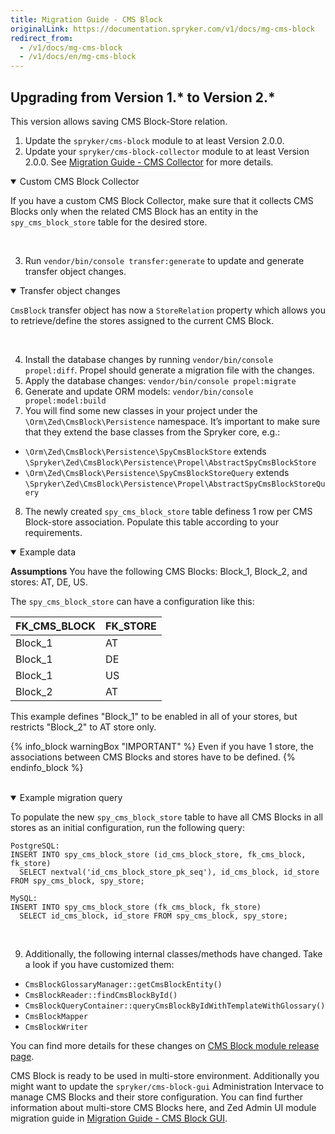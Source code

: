 ```yaml
---
title: Migration Guide - CMS Block
originalLink: https://documentation.spryker.com/v1/docs/mg-cms-block
redirect_from:
  - /v1/docs/mg-cms-block
  - /v1/docs/en/mg-cms-block
---
```


## Upgrading from Version 1.* to Version 2.*

This version allows saving CMS Block-Store relation.

1. Update the `spryker/cms-block` module to at least Version 2.0.0.
2. Update your `spryker/cms-block-collector` module to at least Version 2.0.0. See [Migration Guide - CMS Collector](https://documentation.spryker.com/module_migration_guides/mg-cms-collector.htm) for more details.

<details open>
<summary>Custom CMS Block Collector</summary>

If you have a custom CMS Block Collector, make sure that it collects CMS Blocks only when the related CMS Block has an entity in the `spy_cms_block_store` table for the desired store.
    
</br>
</details>

3. Run `vendor/bin/console transfer:generate` to update and generate transfer object changes.

<details open>
<summary>Transfer object changes</summary>

`CmsBlock` transfer object has now a `StoreRelation` property which allows you to retrieve/define the stores assigned to the current CMS Block.
    
</br>
</details>

4. Install the database changes by running `vendor/bin/console propel:diff`. Propel should generate a migration file with the changes.
5. Apply the database changes: `vendor/bin/console propel:migrate`
6. Generate and update ORM models: `vendor/bin/console propel:model:build`
7. You will find some new classes in your project under the `\Orm\Zed\CmsBlock\Persistence` namespace. It’s important to make sure that they extend the base classes from the Spryker core, e.g.:
* `\Orm\Zed\CmsBlock\Persistence\SpyCmsBlockStore` extends `\Spryker\Zed\CmsBlock\Persistence\Propel\AbstractSpyCmsBlockStore`
* `\Orm\Zed\CmsBlock\Persistence\SpyCmsBlockStoreQuery` extends `\Spryker\Zed\CmsBlock\Persistence\Propel\AbstractSpyCmsBlockStoreQuery`

8. The newly created `spy_cms_block_store` table definess 1 row per CMS Block-store association. Populate this table according to your requirements.

<details open>
<summary>Example data</summary>
    
**Assumptions**
You have the following CMS Blocks: Block_1, Block_2, and stores: AT, DE, US.

The `spy_cms_block_store` can have a configuration like this:

| FK_CMS_BLOCK | FK_STORE |
| --- | --- |
| Block_1 | AT |
| Block_1 | DE |
| Block_1 |US  |
| Block_2 | AT |

This example defines "Block_1" to be enabled in all of your stores, but restricts "Block_2" to AT store only.
    
{% info_block warningBox "IMPORTANT" %}
Even if you have 1 store, the associations between CMS Blocks and stores have to be defined.
{% endinfo_block %}
    
</br>
</details>

<details open>
<summary>Example migration query</summary>    
    
To populate the new `spy_cms_block_store` table to have all CMS Blocks in all stores as an initial configuration, run the following query:
    
```
PostgreSQL:
INSERT INTO spy_cms_block_store (id_cms_block_store, fk_cms_block, fk_store)
  SELECT nextval('id_cms_block_store_pk_seq'), id_cms_block, id_store FROM spy_cms_block, spy_store;

MySQL:
INSERT INTO spy_cms_block_store (fk_cms_block, fk_store)
  SELECT id_cms_block, id_store FROM spy_cms_block, spy_store;    
```

</br>
</details>

9. Additionally, the following internal classes/methods have changed. Take a look if you have customized them:

* `CmsBlockGlossaryManager::getCmsBlockEntity()`
* `CmsBlockReader::findCmsBlockById()`
* `CmsBlockQueryContainer::queryCmsBlockByIdWithTemplateWithGlossary()`
* `CmsBlockMapper`
* `CmsBlockWriter`

You can find more details for these changes on [CMS Block module release page](https://github.com/spryker/cms-block/releases).

CMS Block is ready to be used in multi-store environment. Additionally you might want to update the `spryker/cms-block-gui` Administration Intervace to manage CMS Blocks and their store configuration. You can find further information about multi-store CMS Blocks here, and Zed Admin UI module migration guide in [Migration Guide - CMS Block GUI](/docs/scos/dev/migration-and-integration/201811.0/module-migration-guides/migration-guide-cms-block-gui.html).

<!-- Last review date: Jan 31, 2018 by Karoly Gerner-->
